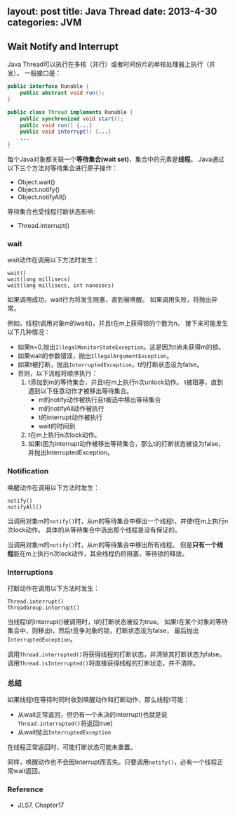 layout: post
title: Java Thread 
date: 2013-4-30
categories: JVM
---

## Wait Notify and Interrupt

Java Thread可以执行在多核（并行）或者时间份片的单核处理器上执行（并发）。
一般接口是：

```java
public interface Runable {
	public abstract void run();
}

public class Thread implements Runable {
	public synchronized void start();
	public void run() {...}
	public void interrupt() {...}
	...
}
```

每个Java对象都关联一个**等待集合(wait set)**，集合中的元素是**线程**。
Java通过以下三个方法对等待集合进行原子操作：

- Object.wait()
- Object.notify()
- Object.notifyAll()

等待集合也受线程打断状态影响:

- Thread.interrupt()


### wait

wait动作在调用以下方法时发生：

```
wait()
wait(long millisecs)
wait(long millisecs, int nanosecs)
```

如果调用成功，wait行为将发生阻塞，直到被唤醒。
如果调用失败，将抛出异常。

例如，线程t调用对象m的wait()，并且t在m上获得锁的个数为n。
接下来可能发生以下几种情况：

- 如果n=0,抛出`IllegalMonitorStateException`。这是因为t尚未获得m的锁。
- 如果wait的参数错误，抛出`IllegalArgumentException`。
- 如果t被打断，抛出`InterruptedException`，t的打断状态设为false。
- 否则，以下流程将顺序执行：
  1. t添加到m的等待集合，并且t在m上执行n次unlock动作。
  t被阻塞，直到遇到以下任意动作才被移出等待集合。
	 - m的notify动作被执行且t被选中移出等待集合
	 - m的notifyAll动作被执行
	 - t的interrupt动作被执行
	 - wait的时间到
  2. t在m上执行n次lock动作。
  3. 如果t因为interrupt动作被移出等待集合，那么t的打断状态被设为false，
  并抛出InterruptedException。


### Notification

唤醒动作在调用以下方法时发生：

```
notify()
notifyAll()
```

当调用对象m的`notify()`时，从m的等待集合中移出一个线程t，并使t在m上执行n次lock动作。
具体的从等待集合中选出那个线程是没有保证的。

当调用对象m的`notify()`时，从m的等待集合中移出所有线程。
但是**只有一个线程**能在m上执行n次lock动作，其余线程仍将阻塞，等待锁的释放。


### Interruptions

打断动作在调用以下方法时发生：

```
Thread.interrupt()
ThreadGroup.interrupt()
```

当线程t的interrupt()被调用时，t的打断状态被设为true。
如果t在某个对象的等待集合中，则移出t，然后t竞争对象的锁，打断状态设为false，
最后抛出`InterruptedException`。

调用`Thread.interrupted()`将获得线程的打断状态，并清除其打断状态为false。
调用`Thread.isInterrupted()`将直接获得线程的打断状态，并不清除。


### 总结

如果线程t在等待时同时收到唤醒动作和打断动作，那么线程t可能：

- 从wait正常返回，但仍有一个未决的interrupt(也就是说`Thread.interrupted()`将返回true)
- 从wait抛出`InterruptedException`

在线程正常返回时，可能打断状态可能未重置。

同样，唤醒动作也不会因Interrupt而丢失。只要调用`notify()`，必有一个线程正常wait返回。


### Reference

- JLS7, Chapter17





